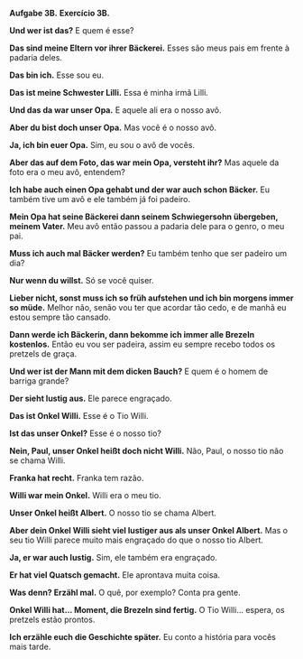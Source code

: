 
**Aufgabe 3B.**
**Exercício 3B.**

**Und wer ist das?**
E quem é esse?

**Das sind meine Eltern vor ihrer Bäckerei.**
Esses são meus pais em frente à padaria deles.

**Das bin ich.**
Esse sou eu.

**Das ist meine Schwester Lilli.**
Essa é minha irmã Lilli.

**Und das da war unser Opa.**
E aquele ali era o nosso avô.

**Aber du bist doch unser Opa.**
Mas você é o nosso avô.

**Ja, ich bin euer Opa.**
Sim, eu sou o avô de vocês.

**Aber das auf dem Foto, das war mein Opa, versteht ihr?**
Mas aquele da foto era o meu avô, entendem?

**Ich habe auch einen Opa gehabt und der war auch schon Bäcker.**
Eu também tive um avô e ele também já foi padeiro.

**Mein Opa hat seine Bäckerei dann seinem Schwiegersohn übergeben, meinem Vater.**
Meu avô então passou a padaria dele para o genro, o meu pai.

**Muss ich auch mal Bäcker werden?**
Eu também tenho que ser padeiro um dia?

**Nur wenn du willst.**
Só se você quiser.

**Lieber nicht, sonst muss ich so früh aufstehen und ich bin morgens immer so müde.**
Melhor não, senão vou ter que acordar tão cedo, e de manhã eu estou sempre tão cansado.

**Dann werde ich Bäckerin, dann bekomme ich immer alle Brezeln kostenlos.**
Então eu vou ser padeira, assim eu sempre recebo todos os pretzels de graça.

**Und wer ist der Mann mit dem dicken Bauch?**
E quem é o homem de barriga grande?

**Der sieht lustig aus.**
Ele parece engraçado.

**Das ist Onkel Willi.**
Esse é o Tio Willi.

**Ist das unser Onkel?**
Esse é o nosso tio?

**Nein, Paul, unser Onkel heißt doch nicht Willi.**
Não, Paul, o nosso tio não se chama Willi.

**Franka hat recht.**
Franka tem razão.

**Willi war mein Onkel.**
Willi era o meu tio.

**Unser Onkel heißt Albert.**
O nosso tio se chama Albert.

**Aber dein Onkel Willi sieht viel lustiger aus als unser Onkel Albert.**
Mas o seu tio Willi parece muito mais engraçado do que o nosso tio Albert.

**Ja, er war auch lustig.**
Sim, ele também era engraçado.

**Er hat viel Quatsch gemacht.**
Ele aprontava muita coisa.

**Was denn? Erzähl mal.**
O quê, por exemplo? Conta pra gente.

**Onkel Willi hat... Moment, die Brezeln sind fertig.**
O Tio Willi… espera, os pretzels estão prontos.

**Ich erzähle euch die Geschichte später.**
Eu conto a história para vocês mais tarde.

